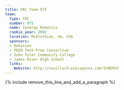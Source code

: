 ```yaml
---
title: FRC Team 975
team:
  type: FRC
  number: 975
  name: Synergy Robotics
  rookie_year: 2002
  location: Midlothian, VA, USA
  sponsors:
  - Dominion
  - PEER Tech Prep Consortium
  - John Tyler Community College
  - James River High School
  links:
    Website: http://couillard.wikispaces.com/SYNERGY
---
```


{% include remove_this_line_and_add_a_paragraph %}